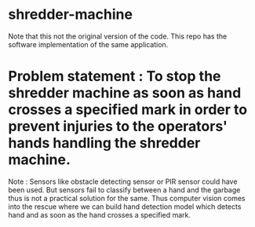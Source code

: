 # shredder-machine

Note that this not the original version of the code. This repo has the software implementation of the same application.

# Problem statement : To stop the shredder machine as soon as hand crosses a specified mark in order to prevent injuries to the operators' hands handling the shredder machine.
Note : Sensors like obstacle detecting sensor or PIR sensor could have been used. But sensors fail to classify between a hand and the garbage thus is not a practical solution for        the same.
Thus computer vision comes into the rescue where we can build hand detection model which detects hand and as soon as the hand crosses a specified mark.
